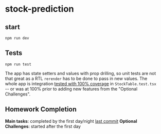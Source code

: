 # stock-prediction
 
## start

`npm run dev`

## Tests

`npm run test`

The app has state setters and values with prop drilling, so unit tests are not that great as a RTL `rerender` has to be done to pass in new values. The whole app is integration [tested with 100% coverage](https://github.com/krisbelangernelson/stock-prediction/commit/7d1a82555505e00b1fe43be514ce90d1fd80c751) in `StockTable.test.tsx` -- or was at 100% prior to adding new features from the "Optional Challenges".

## Homework Completion

**Main tasks**: completed by the first day/night [last commit](https://github.com/krisbelangernelson/stock-prediction/commit/5752815c1365004107b9cab668be46384178ac6f)
**Optional Challenges**: started after the first day 
